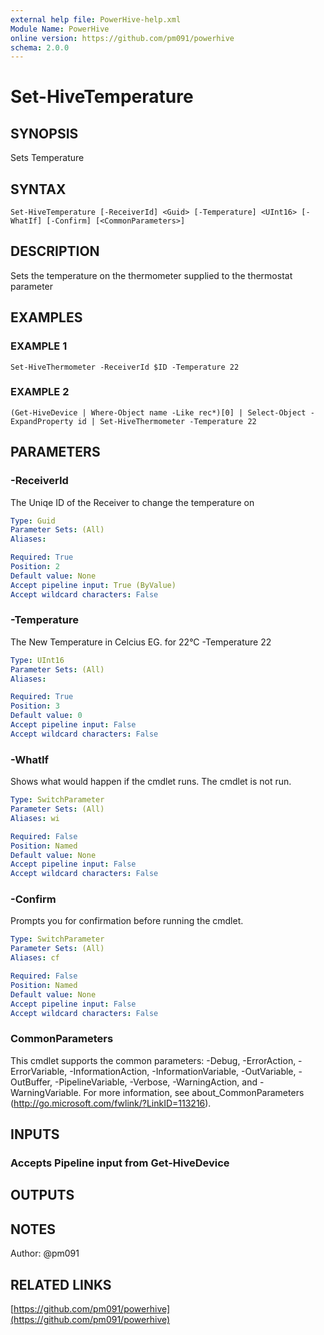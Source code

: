 ```yaml
---
external help file: PowerHive-help.xml
Module Name: PowerHive
online version: https://github.com/pm091/powerhive
schema: 2.0.0
---
```


# Set-HiveTemperature

## SYNOPSIS
Sets Temperature

## SYNTAX

```
Set-HiveTemperature [-ReceiverId] <Guid> [-Temperature] <UInt16> [-WhatIf] [-Confirm] [<CommonParameters>]
```

## DESCRIPTION
Sets the temperature on the thermometer supplied to the thermostat parameter

## EXAMPLES

### EXAMPLE 1
```
Set-HiveThermometer -ReceiverId $ID -Temperature 22
```

### EXAMPLE 2
```
(Get-HiveDevice | Where-Object name -Like rec*)[0] | Select-Object -ExpandProperty id | Set-HiveThermometer -Temperature 22
```

## PARAMETERS

### -ReceiverId
The Uniqe ID of the Receiver to change the temperature on

```yaml
Type: Guid
Parameter Sets: (All)
Aliases:

Required: True
Position: 2
Default value: None
Accept pipeline input: True (ByValue)
Accept wildcard characters: False
```

### -Temperature
The New Temperature in Celcius EG.
for 22°C -Temperature 22

```yaml
Type: UInt16
Parameter Sets: (All)
Aliases:

Required: True
Position: 3
Default value: 0
Accept pipeline input: False
Accept wildcard characters: False
```

### -WhatIf
Shows what would happen if the cmdlet runs.
The cmdlet is not run.

```yaml
Type: SwitchParameter
Parameter Sets: (All)
Aliases: wi

Required: False
Position: Named
Default value: None
Accept pipeline input: False
Accept wildcard characters: False
```

### -Confirm
Prompts you for confirmation before running the cmdlet.

```yaml
Type: SwitchParameter
Parameter Sets: (All)
Aliases: cf

Required: False
Position: Named
Default value: None
Accept pipeline input: False
Accept wildcard characters: False
```

### CommonParameters
This cmdlet supports the common parameters: -Debug, -ErrorAction, -ErrorVariable, -InformationAction, -InformationVariable, -OutVariable, -OutBuffer, -PipelineVariable, -Verbose, -WarningAction, and -WarningVariable. For more information, see about_CommonParameters (http://go.microsoft.com/fwlink/?LinkID=113216).

## INPUTS

### Accepts Pipeline input from Get-HiveDevice

## OUTPUTS

## NOTES
Author: @pm091

## RELATED LINKS

[https://github.com/pm091/powerhive](https://github.com/pm091/powerhive)

